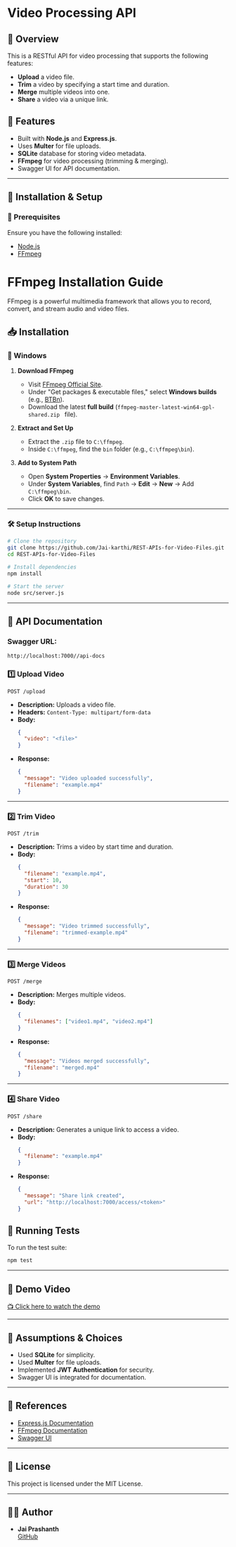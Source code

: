 # Video Processing API

## 📌 Overview
This is a RESTful API for video processing that supports the following features:
- **Upload** a video file.
- **Trim** a video by specifying a start time and duration.
- **Merge** multiple videos into one.
- **Share** a video via a unique link.

## 🚀 Features
- Built with **Node.js** and **Express.js**.
- Uses **Multer** for file uploads.
- **SQLite** database for storing video metadata.
- **FFmpeg** for video processing (trimming & merging).
- Swagger UI for API documentation.

---

## 📂 Installation & Setup

### **🔧 Prerequisites**
Ensure you have the following installed:
- [Node.js](https://nodejs.org/)
- [FFmpeg](https://ffmpeg.org/download.html)


# FFmpeg Installation Guide

FFmpeg is a powerful multimedia framework that allows you to record, convert, and stream audio and video files.

## 📥 Installation

### 🔹 Windows
1. **Download FFmpeg**  
   - Visit [FFmpeg Official Site](https://ffmpeg.org/download.html).  
   - Under "Get packages & executable files," select **Windows builds** (e.g., [BTBn](https://github.com/BtbN/FFmpeg-Builds/releases)).  
   - Download the latest **full build** (`ffmpeg-master-latest-win64-gpl-shared.zip
` file).  

2. **Extract and Set Up**  
   - Extract the `.zip` file to `C:\ffmpeg`.  
   - Inside `C:\ffmpeg`, find the `bin` folder (e.g., `C:\ffmpeg\bin`).  

3. **Add to System Path**  
   - Open **System Properties** → **Environment Variables**.  
   - Under **System Variables**, find `Path` → **Edit** → **New** → Add `C:\ffmpeg\bin`.  
   - Click **OK** to save changes. 
---
### **🛠 Setup Instructions**
```bash
# Clone the repository
git clone https://github.com/Jai-karthi/REST-APIs-for-Video-Files.git
cd REST-APIs-for-Video-Files

# Install dependencies
npm install

# Start the server
node src/server.js
```

---

## 📜 API Documentation

### **Swagger URL:**
```
http://localhost:7000//api-docs
```

### **1️⃣ Upload Video**
```http
POST /upload
```
- **Description:** Uploads a video file.
- **Headers:** `Content-Type: multipart/form-data`
- **Body:**
  ```json
  {
    "video": "<file>"
  }
  ```
- **Response:**
  ```json
  {
    "message": "Video uploaded successfully",
    "filename": "example.mp4"
  }
  ```

---

### **2️⃣ Trim Video**
```http
POST /trim
```
- **Description:** Trims a video by start time and duration.
- **Body:**
  ```json
  {
    "filename": "example.mp4",
    "start": 10,
    "duration": 30
  }
  ```
- **Response:**
  ```json
  {
    "message": "Video trimmed successfully",
    "filename": "trimmed-example.mp4"
  }
  ```

---

### **3️⃣ Merge Videos**
```http
POST /merge
```
- **Description:** Merges multiple videos.
- **Body:**
  ```json
  {
    "filenames": ["video1.mp4", "video2.mp4"]
  }
  ```
- **Response:**
  ```json
  {
    "message": "Videos merged successfully",
    "filename": "merged.mp4"
  }
  ```

---

### **4️⃣ Share Video**
```http
POST /share
```
- **Description:** Generates a unique link to access a video.
- **Body:**
  ```json
  {
    "filename": "example.mp4"
  }
  ```
- **Response:**
  ```json
  {
    "message": "Share link created",
    "url": "http://localhost:7000/access/<token>"
  }
  ```

## 🧪 Running Tests
To run the test suite:
```bash
npm test
```

---

## 🎥 Demo Video
[📺 Click here to watch the demo](https://drive.google.com/file/d/1O0THT2ujNyPHc2faMdxvv5qnGUm23QMG/view?usp=drive_link)

---

## 📝 Assumptions & Choices
- Used **SQLite** for simplicity.
- Used **Multer** for file uploads.
- Implemented **JWT Authentication** for security.
- Swagger UI is integrated for documentation.

---

## 📜 References
- [Express.js Documentation](https://expressjs.com/)
- [FFmpeg Documentation](https://ffmpeg.org/documentation.html)
- [Swagger UI](https://swagger.io/tools/swagger-ui/)

---

## 📌 License
This project is licensed under the MIT License.

---

## 👨‍💻 Author
- **Jai Prashanth**  
  [GitHub](https://github.com/Jai-karthi) 
